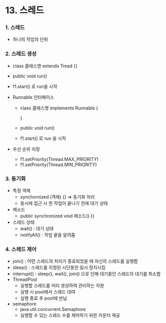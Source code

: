 # 13. 스레드



### 1. 스레드

- 하나의 작업의 단위



### 2. 스레드 생성

- class 클래스명 extends Tread {}

- public void run()

- f1.start() 로 run을 시작

- Runnable 인터페이스

  - class 클래스명 implements Runnable {

    }

  - public void run()

  - f1.start() 로 run 을 시작 

- 우선 순위 지정

  - f1.setPriority(Thread.MAX_PRIORITY)
  - f1.setPriority(Thread.MIN_PRIORITY)



### 3. 동기화

- 특정 객체 
  - synchornized (객체) {} => 동기화 처리
  - 동시에 접근 시 한 작업이 끝나기 전에 대기 상태
- 메소드
  - public synchronized void 메소드() {}
- 스레드 상태
  - wait()  : 대기 상태
  - notifyAll() : 작업 끝을 알려줌



### 4. 스레드 제어

- join() : 어떤 스레드의 처리가 종료되었을 때 자신의 스레드를 실행함
- sleep() : 스레드를 지정된 시단동안 일시 정지시킴
- interrupt() : sleep(), wait(), join() 으로 인해 대기중인 스레드의 대기를 취소함
- ThreadPool
  - 실행할 스레드를 미리 생성하여 관리하는 자원
  - 실행 시 pool에서 스레드 대여
  - 실행 종료 후 pool에 반납
- semaphore 
  - java.util.concurrent.Semaphore
  - 실행할 수 있는 스레드 수를 제어하기 위한 카운터 제공